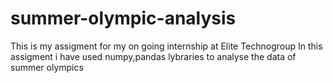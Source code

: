 # summer-olympic-analysis
This is my assigment for my on going internship at Elite Technogroup In this assigment i have used numpy,pandas lybraries to analyse the data of summer olympics
